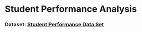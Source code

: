 # Student Performance Analysis

### **Dataset: [Student Performance Data Set](https://archive.ics.uci.edu/ml/datasets/Student+Performance)**
